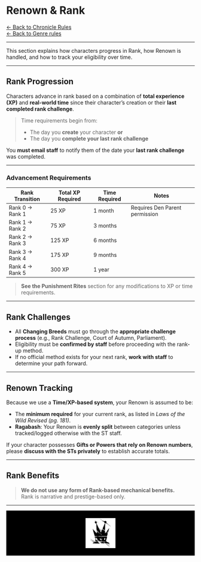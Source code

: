 # Renown & Rank

[← Back to Chronicle Rules](../README.md)  
[← Back to Genre rules](./README.md)

-----

This section explains how characters progress in Rank, how Renown is handled, and how to track your eligibility over time.

---

## Rank Progression

Characters advance in rank based on a combination of **total experience (XP)** and **real-world time** since their character’s creation or their **last completed rank challenge**.

> Time requirements begin from:
> - The day you **create** your character **or**
> - The day you **complete your last rank challenge**

You **must email staff** to notify them of the date your **last rank challenge** was completed.

---

### Advancement Requirements

| Rank Transition     | Total XP Required | Time Required       | Notes                          |
|---------------------|-------------------|---------------------|--------------------------------|
| Rank 0 -> Rank 1    | 25 XP             | 1 month             | Requires Den Parent permission |
| Rank 1 -> Rank 2    | 75 XP             | 3 months            |                                |
| Rank 2 -> Rank 3    | 125 XP            | 6 months            |                                |
| Rank 3 -> Rank 4    | 175 XP            | 9 months            |                                |
| Rank 4 -> Rank 5    | 300 XP            | 1 year              |                                |

> **See the Punishment Rites** section for any modifications to XP or time requirements.

---

## Rank Challenges

- All **Changing Breeds** must go through the **appropriate challenge process** (e.g., Rank Challenge, Court of Autumn, Parliament).
- Eligibility must be **confirmed by staff** before proceeding with the rank-up method.
- If no official method exists for your next rank, **work with staff** to determine your path forward.

---

## Renown Tracking

Because we use a **Time/XP-based system**, your Renown is assumed to be:

- The **minimum required** for your current rank, as listed in *Laws of the Wild Revised (pg. 181)*.
- **Ragabash**: Your Renown is **evenly split** between categories unless tracked/logged otherwise with the ST staff.

If your character possesses **Gifts or Powers that rely on Renown numbers**, please **discuss with the STs privately** to establish accurate totals.

---

## Rank Benefits

> **We do not use any form of Rank-based mechanical benefits.**  
> Rank is narrative and prestige-based only.

-----
<p align="center" style="background-color: #000; padding: 20px;">
  <img src="https://raw.githubusercontent.com/mckn-larp/.github/main/profile/05-queen-glow.png" alt="Knoxville Crown Footer" width="80" style="margin: 0 20px; vertical-align: middle;" />
</p>
